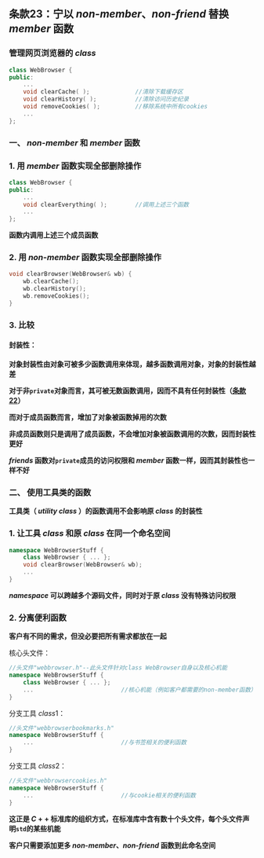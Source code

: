 ## 条款23：宁以 $non$-$member$、$non$-$friend$ 替换 $member$ 函数

### 管理网页浏览器的 $class$

```C++
class WebBrowser {
public:
    ...
    void clearCache( );				//清除下载缓存区
    void clearHistory( );			//清除访问历史纪录
    void removeCookies( );			//移除系统中所有cookies
    ...
};
```

### 一、 $non$-$member$ 和 $member$ 函数

### 1. 用 $member$ 函数实现全部删除操作

```C++
class WebBrowser {
public:
    ...
    void clearEverything( );		//调用上述三个函数
    ...
};
```

**函数内调用上述三个成员函数**



### 2. 用 $non$-$member$ 函数实现全部删除操作

```C++
void clearBrowser(WebBrowser& wb) {
    wb.clearCache();
    wb.clearHistory();
    wb.removeCookies();
}
```



### 3. 比较

#### 封装性：

**对象封装性由对象可被多少函数调用来体现，越多函数调用对象，对象的封装性越差**

**对于非`private`对象而言，其可被无数函数调用，因而不具有任何封装性（[条款22](条款22：将成员变量声明为private.md)）**

**而对于成员函数而言，增加了对象被函数掉用的次数**

**非成员函数则只是调用了成员函数，不会增加对象被函数调用的次数，因而封装性更好**

**$friends$ 函数对`private`成员的访问权限和 $member$ 函数一样，因而其封装性也一样不好**



### 二、 使用工具类的函数

**工具类（ $utility\ class$ ）的函数调用不会影响原 $class$ 的封装性**

### 1. 让工具 $class$ 和原 $class$ 在同一个命名空间

```C++
namespace WebBrowserStuff {
    class WebBrowser { ... };
    void clearBrowser(WebBrowser& wb);
    ...
}
```

**$namespace$ 可以跨越多个源码文件，同时对于原 $class$ 没有特殊访问权限**



### 2. 分离便利函数

**客户有不同的需求，但没必要把所有需求都放在一起**

核心头文件：

```C++
//头文件"webbrowser.h"--此头文件针对class WebBrowser自身以及核心机能
namespace WebBrowserStuff {
    class WebBrowser { ... };
    ...							//核心机能（例如客户都需要的non-member函数）
}
```

分支工具 $class1$：

```C++
//头文件"webbrowserbookmarks.h"
namespace WebBrowserStuff {
    ...							//与书签相关的便利函数
}
```

分支工具 $class2$：

```C++
//头文件"webbrowsercookies.h"
namespace WebBrowserStuff {
    ...							//与cookie相关的便利函数
}
```

**这正是 $C++$ 标准库的组织方式，在标准库中含有数十个头文件，每个头文件声明`std`的某些机能**

**客户只需要添加更多 $non$-$member$、$non$-$friend$ 函数到此命名空间**